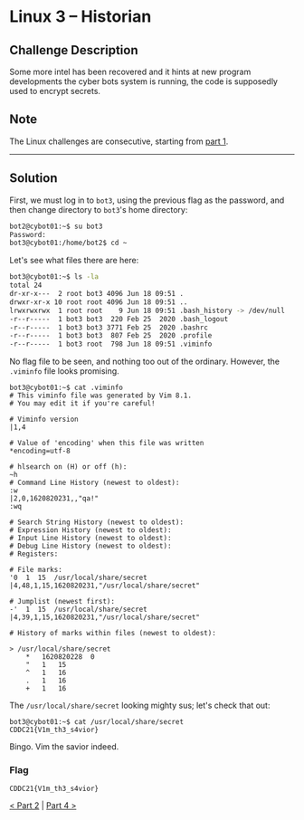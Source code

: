 # Linux 3 &ndash; Historian

## Challenge Description

Some more intel has been recovered and it hints at new program developments the cyber bots system is running, the code is supposedly used to encrypt secrets.	

## Note

The Linux challenges are consecutive, starting from [part 1](../1%20-%20Lock%20and%20Key).

---

## Solution

First, we must log in to `bot3`, using the previous flag as the password, and then change directory to `bot3`'s home directory:

```sh
bot2@cybot01:~$ su bot3
Password: 
bot3@cybot01:/home/bot2$ cd ~
```

Let's see what files there are here:

```sh
bot3@cybot01:~$ ls -la
total 24
dr-xr-x---  2 root bot3 4096 Jun 18 09:51 .
drwxr-xr-x 10 root root 4096 Jun 18 09:51 ..
lrwxrwxrwx  1 root root    9 Jun 18 09:51 .bash_history -> /dev/null
-r--r-----  1 bot3 bot3  220 Feb 25  2020 .bash_logout
-r--r-----  1 bot3 bot3 3771 Feb 25  2020 .bashrc
-r--r-----  1 bot3 bot3  807 Feb 25  2020 .profile
-r--r-----  1 bot3 root  798 Jun 18 09:51 .viminfo
```

No flag file to be seen, and nothing too out of the ordinary. However, the `.viminfo` file looks promising.

```text
bot3@cybot01:~$ cat .viminfo 
# This viminfo file was generated by Vim 8.1.
# You may edit it if you're careful!

# Viminfo version
|1,4

# Value of 'encoding' when this file was written
*encoding=utf-8

# hlsearch on (H) or off (h):
~h
# Command Line History (newest to oldest):
:w
|2,0,1620820231,,"qa!"
:wq

# Search String History (newest to oldest):
# Expression History (newest to oldest):
# Input Line History (newest to oldest):
# Debug Line History (newest to oldest):
# Registers:

# File marks:
'0  1  15  /usr/local/share/secret
|4,48,1,15,1620820231,"/usr/local/share/secret"

# Jumplist (newest first):
-'  1  15  /usr/local/share/secret
|4,39,1,15,1620820231,"/usr/local/share/secret"

# History of marks within files (newest to oldest):

> /usr/local/share/secret
	*	1620820228	0
	"	1	15
	^	1	16
	.	1	16
	+	1	16
```

The `/usr/local/share/secret` looking mighty sus; let's check that out:

```text
bot3@cybot01:~$ cat /usr/local/share/secret
CDDC21{V1m_th3_s4vior}
```

Bingo. Vim the savior indeed.

### Flag

```text
CDDC21{V1m_th3_s4vior}
```

[< Part 2](../2%20-%20License%20to%20Run) | [Part 4 >](../4%20-%20Line%20Inspection)
